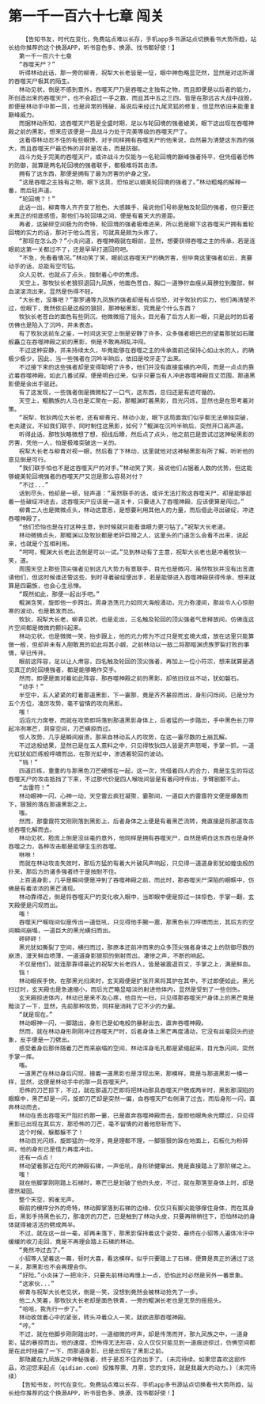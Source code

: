 # 第一千一百六十七章 闯关
        【告知书友，时代在变化，免费站点难以长存，手机app多书源站点切换看书大势所趋，站长给你推荐的这个换源APP，听书音色多、换源、找书都好使！】
       第一千一百六十七章
       “吞噬天尸？”
       听得林动此话，那一旁的柳青，祝犁大长老皆是一怔，眼中神色略显茫然，显然是对这所谓的吞噬天尸极其的陌生。
       林动见状，倒是不感到意外，吞噬天尸乃是吞噬之主独有之物，而且即便是以后者的能力，所创造出来的吞噬天尸，也不会超过一手之数，而且其中五之三四，皆是在那远古大战中战毁，即便是林动手中那一具，也是异常的残破，虽说后来经过九尾灵狐的修复，但显然依旧未能重复巅峰威力。
       而据林动所知，这吞噬天尸若是全盛时期，足以与轮回境的强者媲美，眼下这出现在吞噬神殿之前的黑影，想来应该便是一具战斗力处于完美等级的吞噬天尸了。
       这看得林动忍不住的有些眼馋，对于同样拥有吞噬天尸的他来说，自然最为清楚这东西的强大，而且吞噬天尸最恐怖的并非是攻击，而是防御。
       战斗力处于完美的吞噬天尸，或许战斗力仅能与一名轮回境的巅峰强者持平，但凭借着恐怖的防御，就算是两名轮回境的强者联手，都极难将其击溃。
       拥有了这东西，那便是拥有了最为厉害的护身之宝。
       “这是吞噬之主独有之物，眼下这具，恐怕足以媲美轮回境的强者了。”林动粗略的解释一番，而后轻声道。
       “轮回境？！”
       此话一出，柳青等人齐齐变了脸色，大感棘手，虽说他们号称是触及轮回的强者，但只要还未真正的彻底感悟，那他们与轮回境之间，便是有着天大的差距。
       再者，这破碎空间极为的奇特，轮回境的强者极难进来，所以若是眼下这吞噬天尸拥有着轮回境的实力的话，那对于他么而言，可就真是颇为头疼了。
       “那现在怎么办？”小炎问道，吞噬神殿就在眼前，显然，想要获得吞噬之主的传承，若是连眼前这第一关都过不了，还是早早打道回府吧。
       “不急，先看看情况。”林动笑了笑，眼前这吞噬天尸的确厉害，但毕竟这里强者如云，真要动手的话，总能有空可钻。
       众人见状，也就点了点头，按耐着心中的焦虑。
       天空上，那牧狄长老狼狈退回九凤族，他面色苍白，胸口一道狰狞血痕从肩膀拉到腹部，鲜血滚滚流出来，显然是伤得不轻。
       “大长老，没事吧？”那罗通等九凤族的强者却是有点惊恐，对于牧狄的实力，他们再清楚不过，但眼下，竟然依旧是这般的狼狈，那神秘黑影，究竟是个什么东西？
       牧狄长老苍白的面色有些阴沉，他微微摇了摇头，目光看了后方人影一眼，只是此时的后者仿佛也是陷入了沉吟，并未表态。
       有了牧狄这前车之鉴，一时间这天空上倒是安静了许多，众多强者眼巴巴的望着那犹如石雕般矗立在吞噬神殿之前的黑影，倒是不敢再胡乱冲闯。
       不过这种安静，并未持续太久，毕竟能够在吞噬之主的传承面前还保持心如止水的人，的确极少极少，因此，当一些强者在沉吟半晌后，依旧是咬牙走了出来。
       不过接下来的这些强者却是变得聪明了许多，他们并没有直接蛮横的冲闯，而是一点点的靠近着吞噬神殿，如此几番试探，便是明白过来，似乎只要当有人冲进吞噬神殿百丈范围，那道黑影便是会出手驱赶。
       有了这发现，一些强者倒是微微松了一口气，这东西，总归还是有迹可循的。
       天空上，鲲鹏族的人马也是汇聚在一起，那鲲渊盯着黑影，目光闪烁，显然也是在思考着对策。
       “祝犁，牧狄两位大长老，还有柳青兄，林动小友，眼下这局面我们似乎都无法单独突破，老夫建议，不如我们联手，同时制住这黑影，如何？”鲲渊在沉吟半晌后，突然开口高声道。
       听得此话，那牧狄略微想了想，视线后瞟，然后点了点头，他之前已是尝试过这神秘黑影的厉害，凭他一人，怕是极难突破这一关的。
       祝犁大长老与柳青对视一眼，然后看了下林动，这里就他对这神秘黑影有所了解，听听他的意见倒是可行。
       “我们联手怕也不是这吞噬天尸的对手。”林动笑了笑，虽说他们占据着人数的优势，但这能够媲美轮回境强者的吞噬天尸又岂是那么容易对付？
       “不过...”
       话到尽头，他却是一顿，轻声道：“虽然联手的话，或许无法打败这吞噬天尸，却是能够趁着一些破绽冲进去，这吞噬天尸应该是一道关卡，只要进入了吞噬神殿，应该便算是闯过。”
       柳青二人也是微微点头，林动这意思，是想要利用其他人的力量，而后借此寻出破绽，冲进吞噬神殿了。
       “他们恐怕也是在打这种主意，到时候就只能看谁眼力更刁钻了。”祝犁大长老道。
       林动微微点头，那鲲渊以及牧狄都是老奸巨猾之人，这里头的门道怎么会看不出来，说起来，也就是个互相利用。
       “呵呵，鲲渊大长老此法倒是可以一试。”见到林动有了主意，祝犁大长老也是冲着牧狄一笑，道。
       周围天空上那些顶尖强者见到这几大势力有意联手，目光也是微闪，虽然牧狄并没有出言邀请他们，但这时候谁还管这些，到时寻着破绽便出手，若是能够进入吞噬神殿获得传承，想来就算是四霸族，也会心生忌惮。
       “既然如此，那便一起出手吧。”
       鲲渊含笑，旋即他一步跨出，周身浩荡元力如同大海般涌动，元力弥漫间，那丝令人心惊胆寒的波动，也是散发而出。
       牧狄，祝犁大长老，柳青见状，也是走出，三名触及轮回的顶尖强者气息释放间，仿佛连这片空间都是微微的颤抖起来。
       林动见状，也是微微一笑，抬步跟上，他的元力修为不过只是死玄境大成，放在这里只能算做一般，但却并未有人胆敢真的如此将其小觑，之前林动以一敌二将那暗渊虎族罗裂打败的事情，早已传开。
       眼前这阵容，足以让人肃容，四名触及轮回的顶尖强者，再加上一位小符宗，想来就算是遇见真正的轮回境强者，都是能够略作交手。
       然而，即便是面对着如此阵容，那吞噬神殿之前的黑影，却依旧纹丝不动，犹如磐石。
       “动手！”
       半空中，五人紧紧的盯着那道黑影，下一霎那，竟是齐齐暴掠而出，身形闪烁间，已是分为五个方位，凌厉攻势，毫不留情的攻向黑影。
       嗤！
       滔滔元力席卷，而就在攻势即将落到那道黑影身体上，后者猛的一步踏出，手中黑色长刀带起冷冽寒芒，洞穿空间，刀芒横掠而过。
       惊人攻势，几乎是瞬间崩溃，那来自林动五人的攻势，在这一霎尽数的土崩瓦解。
       不过这般结果，显然已是在五人意料之中，只见得牧狄四人皆是齐声怒喝，手掌一抓，一道光虹犹如匹练般呼啸而出，在那光虹中，渗透着轮回的波动。
       “铛！”
       四道匹练，重重的与那黑色刀芒硬憾在一起，这一次，凭借着四人的合力，竟是生生的将这吞噬天尸的攻击抵挡了下来，不过那代价是四人喉咙间皆是有着闷哼传出，手臂剧颤不止。
       “古雷符！”
       林动眼神一闪，心神一动，天空雷云疯狂凝聚，霎那间，一道巨大的雷霆符文便是爆轰而下，狠狠的落在那道黑影之上。
       嗤。
       然而，那雷霆符文刚刚落到黑影上，后者身体之上便是有着黑芒流转，竟直接是将那道攻击给吞噬化解而去。
       林动见状，脸庞上倒是没丝毫的意外，他同样是拥有吞噬天尸，自然是明白这东西也是身怀吞噬之力，各种攻击都是能够生生的吞噬。
       咻咻！
       而就在林动攻击失效时，那后方猛的有着大片破风声响起，只见得一道道身影犹如蝗虫般的扑来，那后方的诸多强者终于是按耐不住。
       上百道身影，几乎是瞬间便是冲到了吞噬神殿之前，而此时，那吞噬天尸深陷的眼眶中，仿佛是有着浓浓的黑芒涌现。
       林动靠得近，倒是将吞噬天尸的变化收入眼中，当即眼中便是掠过一抹惊色，手掌一翻，玄天殿便是闪现而出。
       嗤！
       吞噬天尸喉咙间似是传出一道低吼，只见得他手腕一震，那黑色长刀呼啸而出，其后方的空间瞬间崩塌，一道巨大的黑光横扫而出。
       砰砰砰！
       黑光犹如撕裂了空间，横扫而过，那原本还前冲而来的众多顶尖强者身体之上的防御尽数的崩溃，漫天鲜血喷薄，一道道身影狼狈的倒射而出，凄惨之声，不断的响起。
       不仅是他们，就连那靠得最近的祝犁大长老四人，皆是被震退百丈，手掌之上，满是鲜血。
       铛！
       林动眼疾手快，在那黑光扫来时，玄天殿便是扩张开来将其护在其中，不过即便如此，黑光扫过时，玄天殿也是急速缩小，而后光芒略显暗淡的射进他体内，显然是受到了一些创伤。
       玄天殿掠进体内，林动已是来不及心疼，他目光一扫，只见得那吞噬天尸身体上的黑芒竟是黯淡了一下，显然，先前那种攻势，同样是消耗了它不少的力量。
       “就是现在。”
       林动眼神一闪，一脚踏出，身形已是如电般的暴射出去，直奔吞噬神殿。
       然而，就在林动身形刚刚冲过吞噬天尸时，后者身体上黑芒再度涌动，它没有丝毫回头的迹象，反手便是一刀劈出。
       感受着身后那伴随着刀芒而来崩塌的空间，林动浑身毛孔都是紧缩起来，目光急闪间，突然手掌一挥。
       嗤。
       一道黑芒在林动身后闪现，接着一道黑影也是浮现出来，那模样，竟是与那道黑影一模一样，显然，这便是林动手中的那一具吞噬天尸。
       恐怖的刀芒掠下，不过，就在那道刀芒即将把林动那具吞噬天尸劈成两半时，黑影那深陷的眼眶中，黑芒却是一闪，旋即刀芒却是突然一偏，自吞噬天尸右侧滑了过去，而后身形一闪，直奔林动而去。
       林动在丢出吞噬天尸阻拦的那一霎，已是直奔吞噬神殿而去，旋即他眼角余光瞟过，只见得黑影已出现在其后方，那恐怖的刀芒，毫不留情的对着他怒斩而下。
       这个时候，躲都躲不了！
       林动目光闪烁，旋即猛的一咬牙，竟是理都不理，一脚狠狠的跺在地面上，石板化为粉碎间，他的身形已是借力再度冲出。
       还有一点点！
       林动望着那近在咫尺的神殿石梯，一声低吼，身形矫健窜出，竟是直接踏上了那阶梯之上。
       嗤！
       就在他脚掌刚刚踏上石梯时，寒芒已是划破了他的头皮，不过，就在那落至身体上时，却是骤然凝固。
       整个天空，鸦雀无声。
       眼前的模样分外的奇特，林动脚掌落到石梯的边缘，仅仅只有脚尖能够撑住身体，而在其身后，黑影手持黑色长刀，那凌厉的刀芒，已是触到了林动头皮，只要再稍稍往下，恐怕林动的身体就得被活活的劈成两半。
       不过，就在这一丝一毫，却再未落下，那黑影保持着这个姿势，最终在小貂等人遍体冷汗中缓缓的收刀走回，竟是不再理会踏上石梯的林动。
       “竟然冲过去了。”
       小貂等人望着这一幕，顿时大喜，看这模样，似乎只要踏上了石梯，便算是真正的通过了这一关，那黑影也不会再理会你。
       “好险。”小炎抹了一把冷汗，只要先前林动再慢上一点，恐怕此时必然是另外一番景象。
       “这家伙...”
       柳青与祝犁大长老见状，倒是一笑，没想到竟然会被林动抢先了一步。
       他二人笑着，那牧狄大长老却是面色铁青，一旁的鲲渊长老也是无奈的摇摇头。
       “哈哈，我先行一步了。”
       林动收敛着心中的紧张，转头冲着众人一笑，就欲进那吞噬神殿。
       “哼。”
       不过，就在他脚步刚刚踏出时，一道细微的哼声，却是传荡而开，那九凤族之中，一道身影，猛的暴掠而出，他的速度，恐怖得无法形容，众人仅仅只能见到一道痕迹掠过，仿佛空间都是在此时扭曲了一下，而那道身影，已是出现在了黑影之前。
       那隐藏在九凤族之中神秘强者，终于是忍不住的出手了。(未完待续。如果您喜欢这部作品，欢迎您来起点（qidian.com）投推荐票、月票，您的支持，就是我最大的动力。)（未完待续）
       【告知书友，时代在变化，免费站点难以长存，手机app多书源站点切换看书大势所趋，站长给你推荐的这个换源APP，听书音色多、换源、找书都好使！】